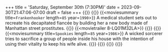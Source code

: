 +++
title = 'Saturday, September 30th (7:30PM)'
date = 2023-09-30T21:47:06-07:00
draft = false
+++
{{<movienight>}}
{{<movie>}}
{{<moviesummary title=`Frankenhooker` length=`85` year=`1990`>}}
A medical student sets out to recreate his decapitated fiancée by building her a new body made of Manhattan street prostitutes.
{{</moviesummary>}}
{{<movietrailer 8-LQ01M32LA>}}
{{</movie>}}
{{<movie>}}
{{<moviesummary title=`Spookies` length=`85` year=`1986`>}}
A wicked sorcerer tries to sacrifice a group of people inside his house with the intention of using their vitality to keep his wife alive.
{{</moviesummary>}}
{{<movietrailer u0tnHZ3RmBA>}}
{{</movie>}}
{{</movienight>}}